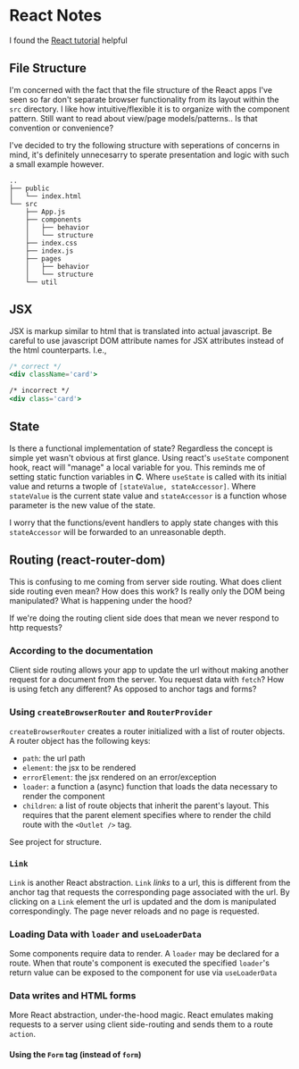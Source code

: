 # React Notes
I found the [React tutorial](https://reactrouter.com/en/main/start/tutorial) helpful

## File Structure
I'm concerned with the fact that the file structure of the React apps I've seen so far don't separate browser functionality from its layout within the `src` directory. I like how intuitive/flexible it is to organize with the component pattern. Still want to read about view/page models/patterns.. Is that convention or convenience?

I've decided to try the following structure with seperations of concerns in mind, it's definitely unnecesarry to sperate presentation and logic with such a small example however.
```
..
├── public
│   └── index.html
└── src
    ├── App.js
    ├── components
    │   ├── behavior
    │   └── structure
    ├── index.css
    ├── index.js
    ├── pages
    │   ├── behavior
    │   └── structure
    └── util
```

## JSX
JSX is markup similar to html that is translated into actual javascript. Be careful to use javascript DOM attribute names for JSX attributes instead of the html counterparts. I.e.,
```jsx
/* correct */
<div className='card'>

/* incorrect */
<div class='card'>
```

## State
Is there a functional implementation of state? Regardless the concept is simple yet wasn't obvious at first glance. Using react's `useState` component hook, react will "manage" a local variable for you. This reminds me of setting static function variables in **C**. Where `useState` is called with its initial value and returns a twople of `[stateValue, stateAccessor]`. Where `stateValue` is the current state value and `stateAccessor` is a function whose parameter is the new value of the state.

I worry that the functions/event handlers to apply state changes with this `stateAccessor` will be forwarded to an unreasonable depth.

## Routing (react-router-dom)
This is confusing to me coming from server side routing. What does client side routing even mean? How does this work? Is really only the DOM being manipulated? What is happening under the hood?

If we're doing the routing client side does that mean we never respond to http requests?

### According to the documentation
Client side routing allows your app to update the url without making another request for a document from the server. You request data with `fetch`? How is using fetch any different? As opposed to anchor tags and forms?

### Using `createBrowserRouter` and `RouterProvider`
`createBrowserRouter` creates a router initialized with a list of router objects. A router object has the following keys:
* `path`: the url path
* `element`: the jsx to be rendered
* `errorElement`: the jsx rendered on an error/exception
* `loader`: a function a (async) function that loads the data necessary to render the component
* `children`: a list of route objects that inherit the parent's layout. This requires that the parent element specifies where to render the child route with the `<Outlet />` tag.

See project for structure.

### `Link`
`Link` is another React abstraction. `Link` *links* to a url, this is different from the anchor tag that requests the corresponding page associated with the url. By clicking on a `Link` element the url is updated and the dom is manipulated correspondingly. The page never reloads and no page is requested.

### Loading Data with `loader` and `useLoaderData`
Some components require data to render. A `loader` may be declared for a route. When that route's component is executed the specified `loader`'s return value can be exposed to the component for use via `useLoaderData`

### Data writes and HTML forms
More React abstraction, under-the-hood magic. React emulates making requests to a server using client side-routing and sends them to a route `action`.

#### Using the `Form` tag (instead of `form`)

